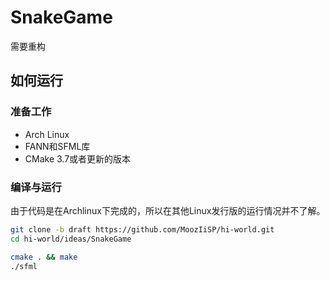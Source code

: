 ﻿# SnakeGame
需要重构

## 如何运行

### 准备工作
- Arch Linux
- FANN和SFML库
- CMake 3.7或者更新的版本

### 编译与运行
由于代码是在Archlinux下完成的，所以在其他Linux发行版的运行情况并不了解。
```bash
git clone -b draft https://github.com/MoozIiSP/hi-world.git
cd hi-world/ideas/SnakeGame

cmake . && make
./sfml
```

